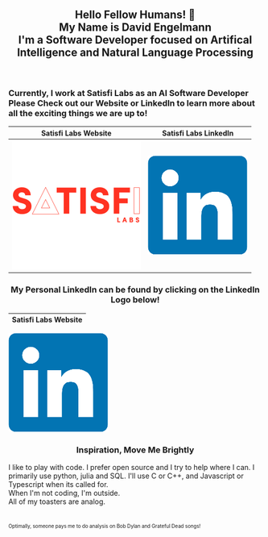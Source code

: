 <!-- Beg, steal, or borrow - Two nickels or a dime to call me on the phone -->
<h2 align='center'>Hello Fellow Humans! 👋<br>My Name is David Engelmann<br>I'm a Software Developer focused on Artifical Intelligence and Natural Language Processing</h2>
<br>
<!-- Can't git no SATISFaction -->
<h3>Currently, I work at Satisfi Labs as an AI Software Developer<br>Please Check out our Website or LinkedIn to learn more about all the exciting things we are up to!</h3>

Satisfi Labs Website       |  Satisfi Labs LinkedIn
:-------------------------:|:-------------------------:
[![satisfi logo](https://github.com/david-engelmann/david-engelmann/blob/9f9eaa33fe7d2a1f94c03532f876e5019f47c420/assets/logo%20satisfi.png)](https://satisfilabs.com/) |  [![satisfi linkedin](https://github.com/david-engelmann/david-engelmann/blob/042ff398c8e5fa7cb5b623b27b02f96a9c4a25f6/assets/LinkedIn_logo_initials.png)](https://www.linkedin.com/company/satisfi-labs)

<!-- Sometimes we live no particular way but our own -->
<h3 align='center'>My Personal LinkedIn can be found by clicking on the LinkedIn Logo below!</h3>

Satisfi Labs Website       |
:-------------------------:|
[![personal linkedin](https://github.com/david-engelmann/david-engelmann/blob/042ff398c8e5fa7cb5b623b27b02f96a9c4a25f6/assets/LinkedIn_logo_initials.png)](https://www.linkedin.com/in/david-engelmann-217817110)

<h3 align='center'>Inspiration, Move Me Brightly</h3>
<p>
I like to play with code. I prefer open source and I try to help where I can. I primarily use python, julia and SQL. I'll use C or C++, and Javascript or Typescript when its called for. 
<br>
When I'm not coding, I'm outside.
<br>
All of my toasters are analog. 
</p>
<br>
<sub><sup>Optimally, someone pays me to do analysis on Bob Dylan and Grateful Dead songs!</sup></sub>

